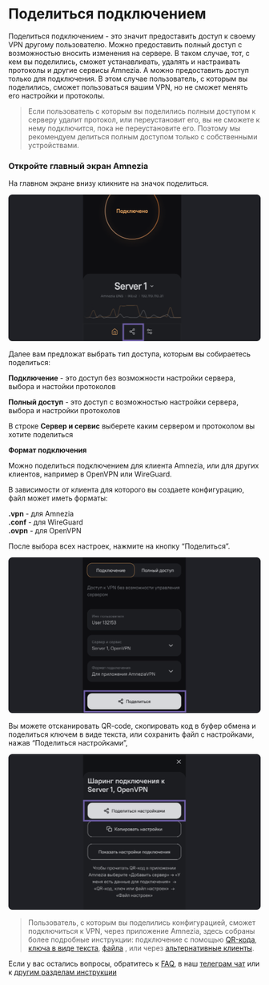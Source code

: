 # Поделиться подключением

Поделиться подключением - это значит предоставить доступ к своему VPN другому пользователю. 
Можно предоставить полный доступ с возможностью вносить изменения на сервере. 
В таком случае, тот, с кем вы поделились, сможет устанавливать, удалять и настраивать протоколы и другие сервисы Amnezia. 
А можно предоставить доступ только для подключения. В этом случае пользователь, с которым вы поделились, сможет 
пользоваться вашим VPN, но не сможет менять его настройки и протоколы.

> Если пользователь с которым вы поделились полным доступом к серверу удалит протокол, или переустановит его, 
вы не сможете к нему подключится, пока не переустановите его. Поэтому мы рекомендуем делиться полным доступом только с собственными устройствами. 



### Откройте главный экран Amnezia


На главном экране внизу кликните на значок поделиться.

![](https://raw.githubusercontent.com/amnezia-vpn/amnezia.org-content/master/docs/ru/instructions/10_sharing-connect/img/sc_ru_1.png)


Далее вам предложат выбрать тип доступа, которым вы собираетесь поделиться:

**Подключение** - это доступ без возможности настройки сервера, выбора и настойки протоколов

**Полный доступ** - это доступ с возможностью настройки сервера, выбора и настройки протоколов 

В строке **Сервер и сервис** выберете каким сервером и протоколом вы хотите поделиться 

**Формат подключения** 

Можно поделиться подключением для клиента Amnezia, или для других клиентов, например в OpenVPN или WireGuard.

В зависимости от клиента для которого вы создаете конфигурацию, файл может иметь форматы: 

**.vpn** - для Amnezia \
**.conf** - для WireGuard \
**.ovpn** - для OpenVPN

После выбора всех настроек, нажмите на кнопку “Поделиться”.

![](https://raw.githubusercontent.com/amnezia-vpn/amnezia.org-content/master/docs/ru/instructions/10_sharing-connect/img/sc_ru_3.png)

Вы можете отсканировать QR-code, 
скопировать код в буфер обмена и поделиться ключем в виде текста, или
сохранить файл с настройками, нажав “Поделиться настройками”,

![](https://raw.githubusercontent.com/amnezia-vpn/amnezia.org-content/master/docs/ru/instructions/10_sharing-connect/img/sc_ru_4.png)

>Пользователь, с которым вы поделились конфигурацией, сможет подключиться к VPN, черeз приложение Amnezia, здесь собраны более подробные инструкции: подключение с помощью [QR-кода], [ключа в виде текста], [файла] , или через [альтернативные клиенты].


Если у вас остались вопросы, обратитесь к [FAQ], в наш [телеграм чат] или к [другим разделам инструкции]


[amnezia-site-ext-link]: https://amnezia-web-nx1r.vercel.app
[QR-кода]: ../instructions/05_qr-code_connection
[файла]: ../instructions/04_file-connection
[альтернативные клиенты]: ../instructions/27_alternetive_apk
[FAQ]: ../faq 
[телеграм чат]: https://t.me/amnezia_vpn
[другим разделам инструкции]: ../instructions
[ключа в виде текста]: ../instructions/03_text-key-connection
[других клиентов]: ../instructions/27_alternetive_apk


